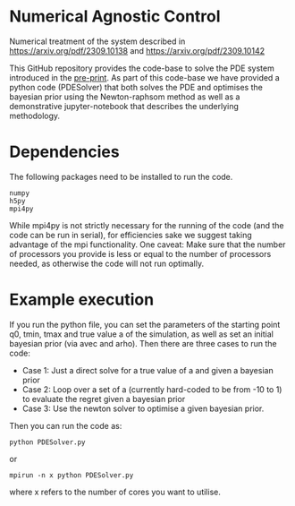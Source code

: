 # Numerical Agnostic Control
Numerical treatment of the system described in https://arxiv.org/pdf/2309.10138 and https://arxiv.org/pdf/2309.10142

This GitHub repository provides the code-base to solve the PDE system introduced in the [pre-print](https://arxiv.org/pdf/2309.10138). As part of this code-base we have provided a python code (PDESolver) that both solves the PDE and optimises the bayesian prior using the Newton-raphsom method as well as a demonstrative jupyter-notebook that describes the underlying methodology. 

# Dependencies
The following packages need to be installed to run the code.
```
numpy
h5py
mpi4py
```
While mpi4py is not strictly necessary for the running of the code (and the code can be run in serial), for efficiencies sake we suggest taking advantage of the mpi functionality. One caveat: Make sure that the number of processors you provide is less or equal to the number of processors needed, as otherwise the code will not run optimally.

# Example execution
If you run the python file, you can set the parameters of the starting point q0, tmin, tmax and true value a of the simulation, as well as set an initial bayesian prior (via avec and arho). Then there are three cases to run the code:
 - Case 1: Just a direct solve for a true value of a and given a bayesian prior
 - Case 2: Loop over a set of a (currently hard-coded to be from -10 to 1) to evaluate the regret given a bayesian prior
 - Case 3: Use the newton solver to optimise a given bayesian prior.

Then you can run the code as:
```
python PDESolver.py
```
or 
```
mpirun -n x python PDESolver.py
```
where x refers to the number of cores you want to utilise.
